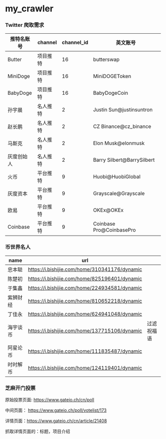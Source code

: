 # my_crawler

###  Twitter 爬取需求

| 推特名账号 | channel  | channel_id | 英文账号                   |
| ---------- | -------- | ---------- | -------------------------- |
| Butter     | 项目推特 | 16         | butterswap                 |
| MiniDoge   | 项目推特 | 16         | MiniDOGEToken              |
| BabyDoge   | 项目推特 | 16         | BabyDogeCoin               |
| 孙宇晨     | 名人推特 | 2          | Justin Sun@justinsuntron   |
| 赵长鹏     | 名人推特 | 2          | CZ Binance@cz_binance      |
| 马斯克     | 名人推特 | 2          | Elon Musk@elonmusk         |
| 灰度创始人 | 名人推特 | 2          | Barry Silbert@BarrySilbert |
| 火币       | 平台推特 | 9          | Huobi@HuobiGlobal          |
| 灰度资本   | 平台推特 | 9          | Grayscale@Grayscale        |
| 欧易       | 平台推特 | 9          | OKEx@OKEx                  |
| Coinbase   | 平台推特 | 9          | Coinbase Pro@CoinbasePro   |

### 币世界名人

| name     | url                                           |            |
| -------- | --------------------------------------------- | ---------- |
| 忠本聪   | https://i.bishijie.com/home/310341176/dynamic |            |
| 陈楚初   | https://i.bishijie.com/home/825196401/dynamic |            |
| 于集鑫   | https://i.bishijie.com/home/224934581/dynamic |            |
| 紫狮财经 | https://i.bishijie.com/home/810652218/dynamic |            |
| 丁佳永   | https://i.bishijie.com/home/624941048/dynamic |            |
| 海宇谈币 | https://i.bishijie.com/home/137715106/dynamic | 过滤祝福语 |
| 阿星论币 | https://i.bishijie.com/home/111835487/dynamic |            |
| 时时解币 | https://i.bishijie.com/home/124119401/dynamic |            |

### 芝麻开门投票

原始投票页面: https://www.gateio.ch/cn/poll

中间页面： https://www.gateio.ch/poll/votelist/173

详情页面：https://www.gateio.ch/cn/article/21408

抓取详情页面的：标题，项目介绍

